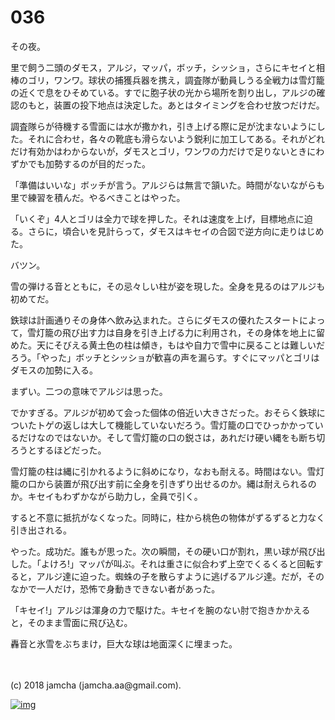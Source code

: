 # 036

その夜。  

里で飼う二頭のダモス，アルジ，マッパ，ボッチ，シッショ，さらにキセイと相棒のゴリ，ワンワ。球状の捕獲兵器を携え，調査隊が動員しうる全戦力は雪灯籠の近くで息をひそめている。すでに胞子状の光から場所を割り出し，アルジの確認のもと，装置の投下地点は決定した。あとはタイミングを合わせ放つだけだ。  

調査隊らが待機する雪面には水が撒かれ，引き上げる際に足が沈まないようにした。それに合わせ，各々の靴底も滑らないよう鋭利に加工してある。それがどれだけ有効かはわからないが，ダモスとゴリ，ワンワの力だけで足りないときにわずかでも加勢するのが目的だった。  

「準備はいいな」ボッチが言う。アルジらは無言で頷いた。時間がないながらも里で練習を積んだ。やるべきことはやった。  

「いくぞ」4人とゴリは全力で球を押した。それは速度を上げ，目標地点に迫る。さらに，頃合いを見計らって，ダモスはキセイの合図で逆方向に走りはじめた。  

バツン。  

雪の弾ける音とともに，その忌々しい柱が姿を現した。全身を見るのはアルジも初めてだ。  

鉄球は計画通りその身体へ飲み込まれた。さらにダモスの優れたスタートによって，雪灯籠の飛び出す力は自身を引き上げる力に利用され，その身体を地上に留めた。天にそびえる黄土色の柱は傾き，もはや自力で雪中に戻ることは難しいだろう。「やった」ボッチとシッショが歓喜の声を漏らす。すぐにマッパとゴリはダモスの加勢に入る。  

まずい。二つの意味でアルジは思った。  

でかすぎる。アルジが初めて会った個体の倍近い大きさだった。おそらく鉄球についたトゲの返しは大して機能していないだろう。雪灯籠の口でひっかかっているだけなのではないか。そして雪灯籠の口の鋭さは，あれだけ硬い縄をも断ち切ろうとするほどだった。  

雪灯籠の柱は縄に引かれるように斜めになり，なおも耐える。時間はない。雪灯籠の口から装置が飛び出す前に全身を引きずり出せるのか。縄は耐えられるのか。キセイもわずかながら助力し，全員で引く。  

すると不意に抵抗がなくなった。同時に，柱から桃色の物体がずるずると力なく引き出される。  

やった。成功だ。誰もが思った。次の瞬間，その硬い口が割れ，黒い球が飛び出した。「よけろ!」マッパが叫ぶ。それは重さに似合わず上空でくるくると回転すると，アルジ達に迫った。蜘蛛の子を散らすように逃げるアルジ達。だが，そのなかで一人だけ，恐怖で身動きできない者があった。  

「キセイ!」アルジは渾身の力で駆けた。キセイを腕のない肘で抱きかかえると，そのまま雪面に飛び込む。  

轟音と氷雪をぶちまけ，巨大な球は地面深くに埋まった。  

<br>  
<br>  
(c) 2018 jamcha (jamcha.aa@gmail.com).  

[![img](http://i.creativecommons.org/l/by-nc-sa/4.0/88x31.png)](http://creativecommons.org/licenses/by-nc-sa/4.0/deed)